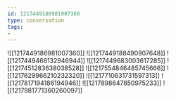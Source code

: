 ```yaml
---
id: 1217449186981007360
type: conversation
tags:
- 
---
```

![[1217449186981007360]]
![[1217449188490907648]]
![[1217449466132946944]]
![[1217449683003617285]]
![[1217451283638038528]]
![[1217554846485745666]]
![[1217629966210232320]]
![[1217710631731597313]]
![[1217817194186194946]]
![[1217898647850975233]]
![[1217981771360260097]]

